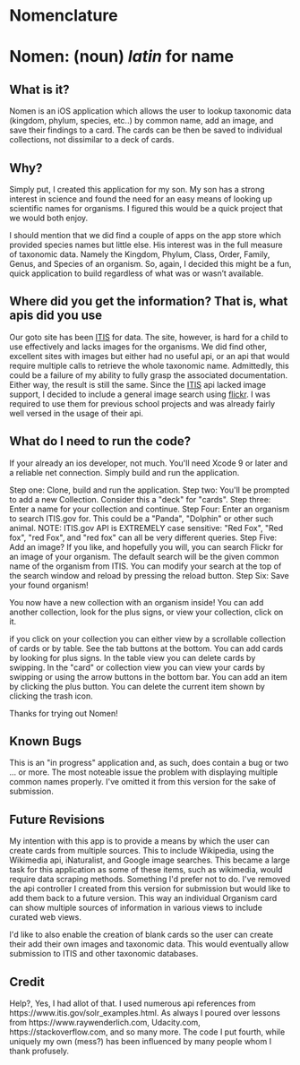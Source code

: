 # Nomenclature

<h1> Nomen: (noun) <i>latin</i> for name </h1>

<h2>What is it?</h2>
<p>Nomen is an iOS application which allows the user to lookup taxonomic data (kingdom, phylum, species, etc..) by common name, add an image, and save their findings to a card. The cards can be then be saved to individual collections, not dissimilar to a deck of cards.

<h2>Why?</h2>
<p>Simply put, I created this application for my son. My son has a strong interest in science and found the need for an easy means of looking up scientific names for organisms. I figured this would be a quick project that we would both enjoy.<p>I should mention that we did find a couple of apps on the app store which provided species names but little else. His interest was in the full measure of taxonomic data. Namely the Kingdom, Phylum, Class, Order, Family, Genus, and Species of an organism. So, again, I decided this might be a fun, quick application to build regardless of what was or wasn’t available.

<h2>Where did you get the information? That is, what apis did you use</h2>
<p>Our goto site has been <a href="https://www.itis.gov">ITIS</a> for data. The site, however, is hard for a child to use effectively and lacks images for the organisms. We did find other, excellent sites with images but either had no useful api, or an api that would require multiple calls to retrieve the whole taxonomic name. Admittedly, this could be a failure of my ability to fully grasp the associated documentation. Either way, the result is still the same. Since the <a href="https://www.itis.gov">ITIS</a> api lacked image support, I decided to include a general image search using <a href="https://www.flickr.com">flickr</a>. I was required to use them for previous school projects and was already fairly well versed in the usage of their api.

<h2>What do I need to run the code?</h2>
<p>If your already an ios developer, not much. You'll need Xcode 9 or later and a reliable net connection. Simply build and run the application.
  
  Step one: Clone, build and run the application.
  Step two: You'll be prompted to add a new Collection. Consider this a "deck" for "cards".
  Step three: Enter a name for your collection and continue.
  Step Four: Enter an organism to search ITIS.gov for. This could be a "Panda", "Dolphin" or other such animal.
    NOTE: ITIS.gov API is EXTREMELY case sensitive: "Red Fox", "Red fox", "red Fox", and "red fox" can all be very different     queries.
  Step Five: Add an image? If you like, and hopefully you will, you can search Flickr for an image of your organism. The default search will be the given common name of the organism from ITIS. You can modify your search at the top of the search window and reload by pressing the reload button.
  Step Six: Save your found organism!
 
 You now have a new collection with an organism inside! You can add another collection, look for the plus signs, or view your collection, click on it. 
 
 if you click on your collection you can either view by a scrollable collection of cards or by table. See the tab buttons at the bottom. You can add cards by looking for plus signs. In the table view you can delete cards by swipping. In the "card" or collection view you can view your cards by swipping or using the arrow buttons in the bottom bar. You can add an item by clicking the plus button. You can delete the current item shown by clicking the trash icon.
 
 Thanks for trying out Nomen!

<h2>Known Bugs</h2>
<p>This is an "in progress" application and, as such, does contain a bug or two ... or more. The most noteable issue the problem with displaying multiple common names properly. I've omitted it from this version for the sake of submission. 
  
<h2>Future Revisions</h2>
My intention with this app is to provide a means by which the user can create cards from multiple sources. This to include Wikipedia, using the Wikimedia api, iNaturalist, and Google image searches. This became a large task for this application as some of these items, such as wikimedia, would require data scraping methods. Something I'd prefer not to do. I've removed the api controller I created from this version for submission but would like to add them back to a future version. This way an individual Organism card can show multiple sources of information in various views to include curated web views.

I'd like to also enable the creation of blank cards so the user can create their add their own images and taxonomic data. This would eventually allow submission to ITIS and other taxonomic databases.

<h2>Credit</h2>
Help?, Yes, I had allot of that. I used numerous api references from https://www.itis.gov/solr_examples.html. As always I poured over lessons from https://www.raywenderlich.com, Udacity.com, https://stackoverflow.com, and so many more. The code I put fourth, while uniquely my own (mess?) has been influenced by many people whom I thank profusely.
